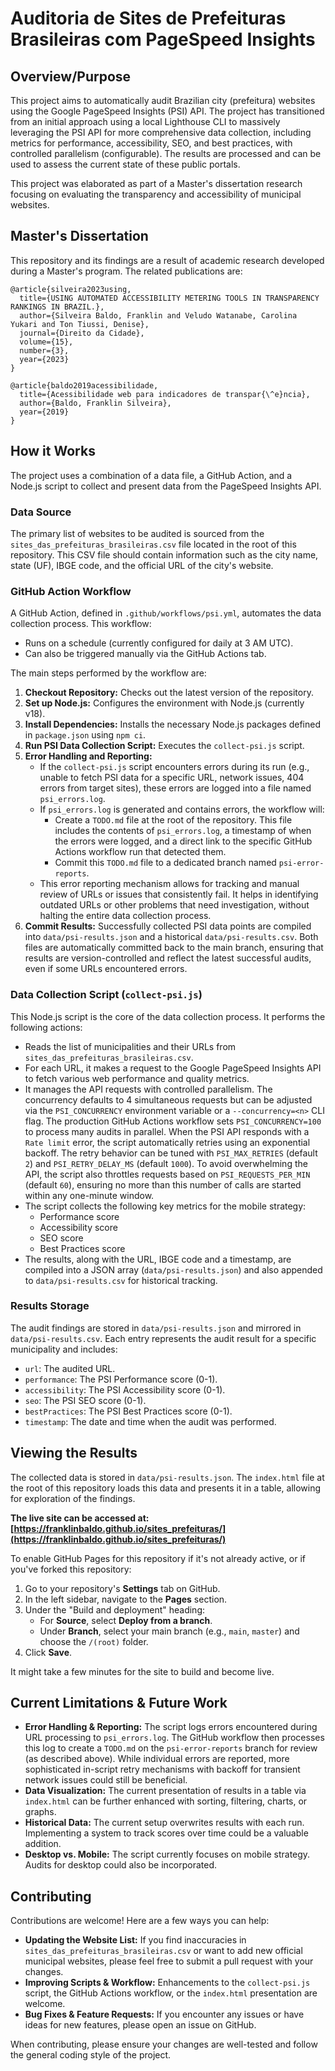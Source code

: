 # Auditoria de Sites de Prefeituras Brasileiras com PageSpeed Insights

## Overview/Purpose

This project aims to automatically audit Brazilian city (prefeitura) websites using the Google PageSpeed Insights (PSI) API. The project has transitioned from an initial approach using a local Lighthouse CLI to massively leveraging the PSI API for more comprehensive data collection, including metrics for performance, accessibility, SEO, and best practices, with controlled parallelism (configurable). The results are processed and can be used to assess the current state of these public portals.

This project was elaborated as part of a Master's dissertation research focusing on evaluating the transparency and accessibility of municipal websites.

## Master's Dissertation

This repository and its findings are a result of academic research developed during a Master's program. The related publications are:

```
@article{silveira2023using,
  title={USING AUTOMATED ACCESSIBILITY METERING TOOLS IN TRANSPARENCY RANKINGS IN BRAZIL.},
  author={Silveira Baldo, Franklin and Veludo Watanabe, Carolina Yukari and Ton Tiussi, Denise},
  journal={Direito da Cidade},
  volume={15},
  number={3},
  year={2023}
}

@article{baldo2019acessibilidade,
  title={Acessibilidade web para indicadores de transpar{\^e}ncia},
  author={Baldo, Franklin Silveira},
  year={2019}
}
```

## How it Works

The project uses a combination of a data file, a GitHub Action, and a Node.js script to collect and present data from the PageSpeed Insights API.

### Data Source

The primary list of websites to be audited is sourced from the `sites_das_prefeituras_brasileiras.csv` file located in the root of this repository. This CSV file should contain information such as the city name, state (UF), IBGE code, and the official URL of the city's website.

### GitHub Action Workflow

A GitHub Action, defined in `.github/workflows/psi.yml`, automates the data collection process. This workflow:
- Runs on a schedule (currently configured for daily at 3 AM UTC).
- Can also be triggered manually via the GitHub Actions tab.

The main steps performed by the workflow are:
1.  **Checkout Repository:** Checks out the latest version of the repository.
2.  **Set up Node.js:** Configures the environment with Node.js (currently v18).
3.  **Install Dependencies:** Installs the necessary Node.js packages defined in `package.json` using `npm ci`.
4.  **Run PSI Data Collection Script:** Executes the `collect-psi.js` script.
5.  **Error Handling and Reporting:**
    *   If the `collect-psi.js` script encounters errors during its run (e.g., unable to fetch PSI data for a specific URL, network issues, 404 errors from target sites), these errors are logged into a file named `psi_errors.log`.
    *   If `psi_errors.log` is generated and contains errors, the workflow will:
        *   Create a `TODO.md` file at the root of the repository. This file includes the contents of `psi_errors.log`, a timestamp of when the errors were logged, and a direct link to the specific GitHub Actions workflow run that detected them.
        *   Commit this `TODO.md` file to a dedicated branch named `psi-error-reports`.
    *   This error reporting mechanism allows for tracking and manual review of URLs or issues that consistently fail. It helps in identifying outdated URLs or other problems that need investigation, without halting the entire data collection process.
6.  **Commit Results:** Successfully collected PSI data points are compiled into `data/psi-results.json` and a historical `data/psi-results.csv`. Both files are automatically committed back to the main branch, ensuring that results are version-controlled and reflect the latest successful audits, even if some URLs encountered errors.

### Data Collection Script (`collect-psi.js`)

This Node.js script is the core of the data collection process. It performs the following actions:
- Reads the list of municipalities and their URLs from `sites_das_prefeituras_brasileiras.csv`.
- For each URL, it makes a request to the Google PageSpeed Insights API to fetch various web performance and quality metrics.
 - It manages the API requests with controlled parallelism. The concurrency defaults to 4 simultaneous requests but can be adjusted via the `PSI_CONCURRENCY` environment variable or a `--concurrency=<n>` CLI flag. The production GitHub Actions workflow sets `PSI_CONCURRENCY=100` to process many audits in parallel. When the PSI API responds with a `Rate limit` error, the script automatically retries using an exponential backoff. The retry behavior can be tuned with `PSI_MAX_RETRIES` (default `2`) and `PSI_RETRY_DELAY_MS` (default `1000`). To avoid overwhelming the API, the script also throttles requests based on `PSI_REQUESTS_PER_MIN` (default `60`), ensuring no more than this number of calls are started within any one-minute window.
- The script collects the following key metrics for the mobile strategy:
    - Performance score
    - Accessibility score
    - SEO score
    - Best Practices score
 - The results, along with the URL, IBGE code and a timestamp, are compiled into a JSON array (`data/psi-results.json`) and also appended to `data/psi-results.csv` for historical tracking.

### Results Storage

The audit findings are stored in `data/psi-results.json` and mirrored in `data/psi-results.csv`. Each entry represents the audit result for a specific municipality and includes:
- `url`: The audited URL.
- `performance`: The PSI Performance score (0-1).
- `accessibility`: The PSI Accessibility score (0-1).
- `seo`: The PSI SEO score (0-1).
- `bestPractices`: The PSI Best Practices score (0-1).
- `timestamp`: The date and time when the audit was performed.

## Viewing the Results

The collected data is stored in `data/psi-results.json`. The `index.html` file at the root of this repository loads this data and presents it in a table, allowing for exploration of the findings.

**The live site can be accessed at: [https://franklinbaldo.github.io/sites_prefeituras/](https://franklinbaldo.github.io/sites_prefeituras/)**

To enable GitHub Pages for this repository if it's not already active, or if you've forked this repository:

1.  Go to your repository's **Settings** tab on GitHub.
2.  In the left sidebar, navigate to the **Pages** section.
3.  Under the "Build and deployment" heading:
    *   For **Source**, select **Deploy from a branch**.
    *   Under **Branch**, select your main branch (e.g., `main`, `master`) and choose the `/(root)` folder.
4.  Click **Save**.

It might take a few minutes for the site to build and become live.

## Current Limitations & Future Work

-   **Error Handling & Reporting:** The script logs errors encountered during URL processing to `psi_errors.log`. The GitHub workflow then processes this log to create a `TODO.md` on the `psi-error-reports` branch for review (as described above). While individual errors are reported, more sophisticated in-script retry mechanisms with backoff for transient network issues could still be beneficial.
-   **Data Visualization:** The current presentation of results in a table via `index.html` can be further enhanced with sorting, filtering, charts, or graphs.
-   **Historical Data:** The current setup overwrites results with each run. Implementing a system to track scores over time could be a valuable addition.
-   **Desktop vs. Mobile:** The script currently focuses on mobile strategy. Audits for desktop could also be incorporated.

## Contributing

Contributions are welcome! Here are a few ways you can help:

-   **Updating the Website List:** If you find inaccuracies in `sites_das_prefeituras_brasileiras.csv` or want to add new official municipal websites, please feel free to submit a pull request with your changes.
-   **Improving Scripts & Workflow:** Enhancements to the `collect-psi.js` script, the GitHub Actions workflow, or the `index.html` presentation are welcome.
-   **Bug Fixes & Feature Requests:** If you encounter any issues or have ideas for new features, please open an issue on GitHub.

When contributing, please ensure your changes are well-tested and follow the general coding style of the project.
